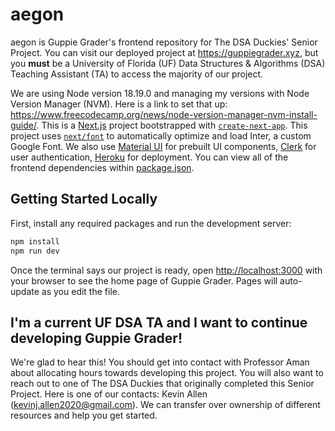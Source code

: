 # aegon

aegon is Guppie Grader's frontend repository for The DSA Duckies' Senior Project. You can visit our deployed project at https://guppiegrader.xyz, but you **must** be a University of Florida (UF) Data Structures & Algorithms (DSA) Teaching Assistant (TA) to access the majority of our project.

We are using Node version 18.19.0 and managing my versions with Node Version Manager (NVM). Here is a link to set that up:
https://www.freecodecamp.org/news/node-version-manager-nvm-install-guide/. This is a [Next.js](https://nextjs.org/) project bootstrapped with [`create-next-app`](https://github.com/vercel/next.js/tree/canary/packages/create-next-app). This project uses [`next/font`](https://nextjs.org/docs/basic-features/font-optimization) to automatically optimize and load Inter, a custom Google Font. We also use [Material UI](https://mui.com/material-ui/) for prebuilt UI components, [Clerk](https://clerk.com/) for user authentication, [Heroku](https://www.heroku.com/home) for deployment. You can view all of the frontend dependencies within [package.json](package.json).

## Getting Started Locally

First, install any required packages and run the development server:

```bash
npm install
npm run dev
```

Once the terminal says our project is ready, open [http://localhost:3000](http://localhost:3000) with your browser to see the home page of Guppie Grader. Pages will auto-update as you edit the file.

## I'm a current UF DSA TA and I want to continue developing Guppie Grader! 

We're glad to hear this! You should get into contact with Professor Aman about allocating hours towards developing this project. You will also want to reach out to one of The DSA Duckies that originally completed this Senior Project. Here is one of our contacts: Kevin Allen (kevinj.allen2020@gmail.com). We can transfer over ownership of different resources and help you get started.
